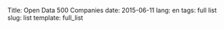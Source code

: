 Title: Open Data 500 Companies
date: 2015-06-11
lang: en
tags: full list
slug: list
template: full_list
